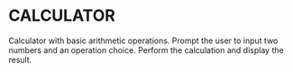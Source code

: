 # CALCULATOR
 Calculator with basic arithmetic operations. Prompt the user to input two numbers and an operation choice. Perform the calculation and display the result.
